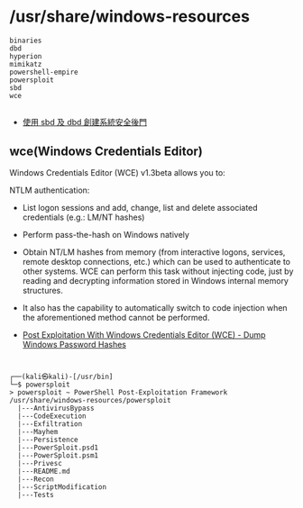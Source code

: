 #

# /usr/share/windows-resources
```
binaries  
dbd  
hyperion  
mimikatz  
powershell-empire  
powersploit  
sbd  
wce
```

##

- [使用 sbd 及 dbd 創建系統安全後門](https://github.com/Yehnn/kali/blob/master/kali%E5%90%8E%E9%97%A8%E6%8A%80%E6%9C%AF%E5%AE%9E%E6%88%98/03%E4%BD%BF%E7%94%A8%20sbd%20%E5%8F%8A%20dbd%20%E5%88%9B%E5%BB%BA%E7%B3%BB%E7%BB%9F%E5%AE%89%E5%85%A8%E5%90%8E%E9%97%A8.md)

## wce(Windows Credentials Editor)

Windows Credentials Editor (WCE) v1.3beta allows you to:

NTLM authentication:

- List logon sessions and add, change, list and delete associated credentials (e.g.: LM/NT hashes)
- Perform pass-the-hash on Windows natively
- Obtain NT/LM hashes from memory (from interactive logons, services, remote desktop connections, etc.) which can be used to authenticate to other systems. WCE can perform this task without injecting code, just by reading and decrypting information stored in Windows internal memory structures. 
- It also has the capability to automatically switch to code injection when the aforementioned method cannot be performed.

- [Post Exploitation With Windows Credentials Editor (WCE) - Dump Windows Password Hashes](https://www.youtube.com/watch?v=u0RppDmw1So)
#
```
┌──(kali㉿kali)-[/usr/bin]
└─$ powersploit         
> powersploit ~ PowerShell Post-Exploitation Framework
/usr/share/windows-resources/powersploit
  |---AntivirusBypass
  |---CodeExecution
  |---Exfiltration
  |---Mayhem
  |---Persistence
  |---PowerSploit.psd1
  |---PowerSploit.psm1
  |---Privesc
  |---README.md
  |---Recon
  |---ScriptModification
  |---Tests
```

